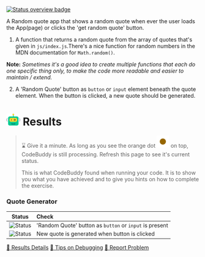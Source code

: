 [![Status overview badge](../../blob/badges/.github/badges/main/badge.svg)](#-results)

A Random quote app that shows a random quote when ever the user loads the App(page) or clicks the 'get random quote' button.

1.  A function that returns a random quote from the array of
    quotes that's given in `js/index.js`.There's a nice function for
    random numbers in the MDN documentation for `Math.random()`.

**Note:** _Sometimes it's a good idea to create multiple functions that each
do one specific thing only, to make the code more readable and
easier to maintain / extend._

2.  A 'Random Quote' button as `button` or `input` element beneath the quote element. When the button is clicked, a new quote should be generated.

[//]: # (autograding info start)
# <img src="https://github.com/DCI-EdTech/autograding-setup/raw/main/assets/bot-large.svg" alt="" data-canonical-src="https://github.com/DCI-EdTech/autograding-setup/raw/main/assets/bot-large.svg" height="31" /> Results
> ⌛ Give it a minute. As long as you see the orange dot ![processing](https://raw.githubusercontent.com/DCI-EdTech/autograding-setup/main/assets/processing.svg) on top, CodeBuddy is still processing. Refresh this page to see it's current status.
>
> This is what CodeBuddy found when running your code. It is to show you what you have achieved and to give you hints on how to complete the exercise.


### Quote Generator

|                 Status                  | Check                                                                                    |
| :-------------------------------------: | :--------------------------------------------------------------------------------------- |
| ![Status](../../blob/badges/.github/badges/main/status0.svg) | 'Random Quote' button as `button` or `input` is present |
| ![Status](../../blob/badges/.github/badges/main/status1.svg) | New quote is generated when button is clicked |



[🔬 Results Details](../../actions)
[🐞 Tips on Debugging](https://github.com/DCI-EdTech/autograding-setup/wiki/How-to-work-with-CodeBuddy)
[📢 Report Problem](https://docs.google.com/forms/d/e/1FAIpQLSfS8wPh6bCMTLF2wmjiE5_UhPiOEnubEwwPLN_M8zTCjx5qbg/viewform?usp=pp_url&entry.652569746=Browser-QuoteOfTheDay)


[//]: # (autograding info end)